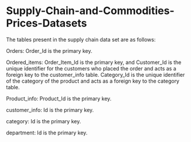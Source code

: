 # Supply-Chain-and-Commodities-Prices-Datasets
The tables present in the supply chain data set are as follows:

Orders: Order_Id is the primary key.

Ordered_items: Order_Item_Id is the primary key, and Customer_Id is the unique identifier for the customers who placed the order and acts as a foreign key to the customer_info table. Category_Id is the unique identifier of the category of the product and acts as a foreign key to the category table.

Product_info: Product_Id is the primary key.

customer_info: Id is the primary key.

category: Id is the primary key.

department: Id is the primary key.
